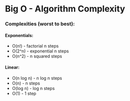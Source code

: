 # Big O - Algorithm Complexity

### Complexities (worst to best):
#### Exponentials:
* O(n!) - factorial n steps
* O(2^n) - exponential n steps
* O(n^2) - n squared steps
#### Linear:
* O(n log n) - n log n steps
* O(n) - n steps
* O(log n) - log n steps
* O(1) - 1 step

